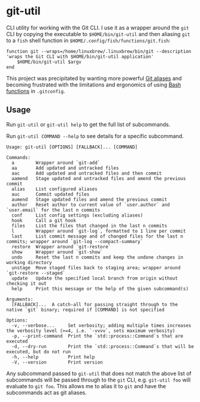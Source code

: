 # git-util

CLI utility for working with the Git CLI. I use it as a wrapper around the `git` CLI by copying the executable to `$HOME/bin/git-util` and then
aliasing `git` to a `fish` shell function in `$HOME/.config/fish/functions/git.fish`:

```fish
function git --wraps=/home/linuxbrew/.linuxbrew/bin/git --description 'wraps the Git CLI with $HOME/bin/git-util application'
    $HOME/bin/git-util $argv
end
```

This project was precipitated by wanting more powerful [Git aliases](https://git-scm.com/book/en/v2/Git-Basics-Git-Aliases) and becoming frustrated
with the limitations and ergonomics of using [Bash functions](https://www.atlassian.com/blog/git/advanced-git-aliases) in `.gitconfig`.

## Usage

Run `git-util` or `git-util help` to get the full list of subcommands.

Run `git-util COMMAND --help` to see details for a specific subcommand.

```plaintext
Usage: git-util [OPTIONS] [FALLBACK]... [COMMAND]

Commands:
  a        Wrapper around `git-add`
  aa       Add updated and untracked files
  aac      Add updated and untracked files and then commit
  aamend   Stage updated and untracked files and amend the previous commit
  alias    List configured aliases
  auc      Commit updated files
  aumend   Stage updated files and amend the previous commit
  author   Reset author to current value of `user.author` and `user.email` for the last n commits
  conf     List config settings (excluding aliases)
  hook     Call a git hook
  files    List the files that changed in the last n commits
  l        Wrapper around `git-log`, formatted to 1 line per commit
  last     List commit message and of changed files for the last n commits; wrapper around `git-log --compact-summary`
  restore  Wrapper around `git-restore`
  show     Wrapper around `git-show`
  undo     Reset the last n commits and keep the undone changes in working directory
  unstage  Move staged files back to staging area; wrapper around `git-restore --staged`
  update   Update the specified local branch from origin without checking it out
  help     Print this message or the help of the given subcommand(s)

Arguments:
  [FALLBACK]...  A catch-all for passing straight through to the native `git` binary; required if [COMMAND] is not specified

Options:
  -v, --verbose...     Set verbosity; adding multiple times increases the verbosity level (>=4, i.e. `-vvvv`, sets maximum verbosity)
  -p, --print-command  Print the `std::process::Command`s that are executed
  -d, --dry-run        Print the `std::process::Command`s that will be executed, but do not run
  -h, --help           Print help
  -V, --version        Print version
```

Any subcommand passed to `git-util` that does not match the above list of subcommands will be passed through to the `git` CLI, e.g. `git-util foo`
will evaluate to `git foo`. This allows me to alias it to `git` and have the subcommands act as git aliases.
